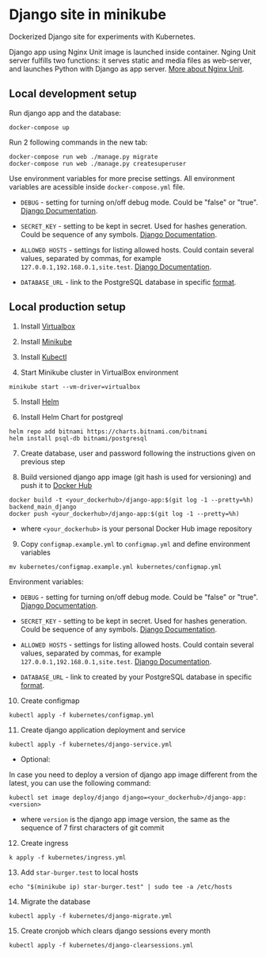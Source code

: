 # Django site in minikube

Dockerized Django site for experiments with Kubernetes.

Django app using Nginx Unit image is launched inside container. Nging Unit server fulfills two functions: it serves static and media files as web-server, and launches Python with Django as app server. [More about Nginx Unit](https://unit.nginx.org/).

## Local development setup

Run django app and the database:

```shell-session
docker-compose up
```

Run 2 following commands in the new tab:

```shell-session
docker-compose run web ./manage.py migrate
docker-compose run web ./manage.py createsuperuser
```

Use environment variables for more precise settings. All environment variables are acessible inside `docker-compose.yml` file.

- `DEBUG` - setting for turning on/off debug mode. Could be "false" or "true". [Django Documentation](https://docs.djangoproject.com/en/3.2/ref/settings/#std:setting-DEBUG).

- `SECRET_KEY` - setting to be kept in secret. Used for hashes generation. Could be sequence of any symbols. [Django Documentation](https://docs.djangoproject.com/en/3.2/ref/settings/#secret-key).

- `ALLOWED HOSTS` - settings for listing allowed hosts. Could contain several values, separated by commas, for example `127.0.0.1,192.168.0.1,site.test`. [Django Documentation](https://docs.djangoproject.com/en/3.2/ref/settings/#allowed-hosts).

- `DATABASE_URL` - link to the PostgreSQL database in specific [format](https://github.com/jacobian/dj-database-url#url-schema).

## Local production setup

1. Install [Virtualbox](https://www.virtualbox.org/wiki/Downloads)

2. Install [Minikube](https://minikube.sigs.k8s.io/docs/start/)

3. Install [Kubectl](https://kubernetes.io/docs/tasks/tools/)

4. Start Minikube cluster in VirtualBox environment

```
minikube start --vm-driver=virtualbox
```

5. Install [Helm](https://helm.sh/)

6. Install Helm Chart for postgreql

```
helm repo add bitnami https://charts.bitnami.com/bitnami
helm install psql-db bitnami/postgresql
```

7. Create database, user and password following the instructions given on previous step

8. Build versioned django app image (git hash is used for versioning) and push it to [Docker Hub](https://hub.docker.com/)

```
docker build -t <your_dockerhub>/django-app:$(git log -1 --pretty=%h) backend_main_django
docker push <your_dockerhub>/django-app:$(git log -1 --pretty=%h)
```

- where `<your_dockerhub>` is your personal Docker Hub image repository

9. Copy `configmap.example.yml` to `configmap.yml` and define environment variables

```
mv kubernetes/configmap.example.yml kubernetes/configmap.yml
```

Environment variables:

- `DEBUG` - setting for turning on/off debug mode. Could be "false" or "true". [Django Documentation](https://docs.djangoproject.com/en/3.2/ref/settings/#std:setting-DEBUG).

- `SECRET_KEY` - setting to be kept in secret. Used for hashes generation. Could be sequence of any symbols. [Django Documentation](https://docs.djangoproject.com/en/3.2/ref/settings/#secret-key).

- `ALLOWED HOSTS` - settings for listing allowed hosts. Could contain several values, separated by commas, for example `127.0.0.1,192.168.0.1,site.test`. [Django Documentation](https://docs.djangoproject.com/en/3.2/ref/settings/#allowed-hosts).

- `DATABASE_URL` - link to created by your PostgreSQL database in specific [format](https://github.com/jacobian/dj-database-url#url-schema).

10. Create configmap

```
kubectl apply -f kubernetes/configmap.yml
```

11. Create django application deployment and service

```
kubectl apply -f kubernetes/django-service.yml
```

* Optional:

In case you need to deploy a version of django app image different from the latest, you can use the following command:

```
kubectl set image deploy/django django=<your_dockerhub>/django-app:<version>
```

- where `version` is the django app image version, the same as the sequence of 7 first characters of git commit

12. Create ingress

```
k apply -f kubernetes/ingress.yml
```

13. Add `star-burger.test` to local hosts

```
echo "$(minikube ip) star-burger.test" | sudo tee -a /etc/hosts
```

14. Migrate the database

```
kubectl apply -f kubernetes/django-migrate.yml
```

15. Create cronjob which clears django sessions every month

```
kubectl apply -f kubernetes/django-clearsessions.yml
```